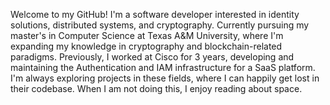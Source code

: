 
Welcome to my GitHub! 
I'm a software developer interested in identity solutions, distributed systems, and cryptography. 
Currently pursuing my master's in Computer Science at Texas A&M University, where I'm expanding my knowledge in cryptography and blockchain-related paradigms. Previously, I worked at Cisco for 3 years, developing and maintaining the Authentication and IAM infrastructure for a SaaS platform. 
I'm always exploring projects in these fields, where I can happily get lost in their codebase. When I am not doing this, I enjoy reading about space.
